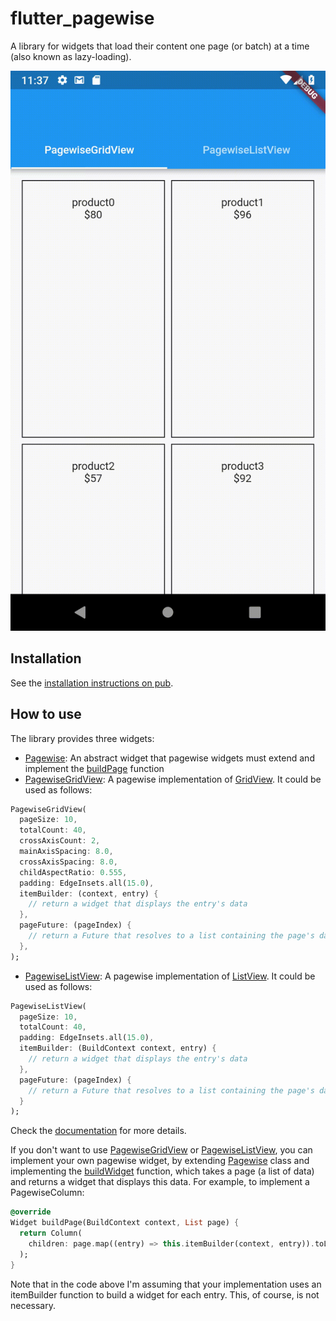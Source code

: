 # flutter_pagewise

A library for widgets that load their content one page (or batch) at a time (also known as lazy-loading).

<img src="https://raw.githubusercontent.com/AbdulRahmanAlHamali/flutter_pagewise/master/flutter_pagewise.gif">

## Installation
See the [installation instructions on pub](https://pub.dartlang.org/packages/flutter_pagewise#-installing-tab-).
## How to use
The library provides three widgets:
 * [Pagewise](https://pub.dartlang.org/documentation/flutter_pagewise/latest/flutter_pagewise/Pagewise-class.html): An abstract widget that pagewise widgets must extend and
implement the [buildPage]((https://pub.dartlang.org/documentation/flutter_pagewise/latest/flutter_pagewise/Pagewise/buildPage.html)) function
 * [PagewiseGridView](https://pub.dartlang.org/documentation/flutter_pagewise/latest/flutter_pagewise/PagewiseGridView-class.html): A pagewise implementation of [GridView](https://docs.flutter.io/flutter/widgets/GridView-class.html). It could be
 used as follows:
 ```dart
 PagewiseGridView(
   pageSize: 10,
   totalCount: 40,
   crossAxisCount: 2,
   mainAxisSpacing: 8.0,
   crossAxisSpacing: 8.0,
   childAspectRatio: 0.555,
   padding: EdgeInsets.all(15.0),
   itemBuilder: (context, entry) {
     // return a widget that displays the entry's data
   },
   pageFuture: (pageIndex) {
     // return a Future that resolves to a list containing the page's data
   },
 );
 ```

 * [PagewiseListView](https://pub.dartlang.org/documentation/flutter_pagewise/latest/flutter_pagewise/PagewiseListView-class.html): A pagewise implementation of [ListView](https://docs.flutter.io/flutter/widgets/ListView-class.html). It could be
 used as follows:
 ```dart
 PagewiseListView(
   pageSize: 10,
   totalCount: 40,
   padding: EdgeInsets.all(15.0),
   itemBuilder: (BuildContext context, entry) {
     // return a widget that displays the entry's data
   },
   pageFuture: (pageIndex) {
     // return a Future that resolves to a list containing the page's data
   }
 );
 ```

Check the [documentation](https://pub.dartlang.org/documentation/flutter_pagewise/latest/flutter_pagewise/flutter_pagewise-library.html) for more details.

If you don't want to use [PagewiseGridView](https://pub.dartlang.org/documentation/flutter_pagewise/latest/flutter_pagewise/PagewiseGridView-class.html) or [PagewiseListView](https://pub.dartlang.org/documentation/flutter_pagewise/latest/flutter_pagewise/PagewiseListView-class.html), you can
implement your own pagewise widget, by extending [Pagewise](https://pub.dartlang.org/documentation/flutter_pagewise/latest/flutter_pagewise/Pagewise-class.html) class and
implementing the [buildWidget](https://pub.dartlang.org/documentation/flutter_pagewise/latest/flutter_pagewise/Pagewise/buildPage.html) function, which takes a page (a list of data)
and returns a widget that displays this data. For example, to implement
a PagewiseColumn:
```dart
@override
Widget buildPage(BuildContext context, List page) {
  return Column(
    children: page.map((entry) => this.itemBuilder(context, entry)).toList();
  );
}
```
Note that in the code above I'm assuming that your implementation uses an
itemBuilder function to build a widget for each entry. This, of course, is
not necessary.
